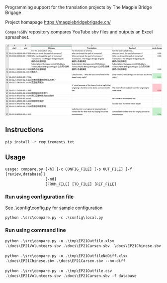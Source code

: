 Programming support for the translation projects by The Magpie Bridge Brigage

Project homapage https://magpiebridgebrigade.cn/


`CompareSBV` repository compares YouTube sbv files and outputs an Excel spreasheet.


![Sample output in the `resource` folder](/resource/Comparing3SBV.png?raw=true)

## Instructions
```
pip install -r requirements.txt
```

## Usage
```
usage: compare.py [-h] [-c CONFIG_FILE] [-o OUT_FILE] [-f {review,database}]
                  [-nd]
                  [FROM_FILE] [TO_FILE] [REF_FILE]
```

### Run using configuration file
See .\config\config.py for sample configuration
```
python .\src\compare.py -c .\config\local.py
```

### Run using command line
```
python .\src\compare.py -o .\tmp\EP21Outfile.xlsx .\docs\EP21Volunteers.sbv .\docs\EP21Carsen.sbv .\docs\EP21Chinese.sbv

python .\src\compare.py -o .\tmp\EP21OutfileNoDiff.xlsx .\docs\EP21Chinese.sbv .\docs\EP21Carsen.sbv --no-diff

python .\src\compare.py -o .\tmp\EP21Outfile.csv .\docs\EP21Volunteers.sbv .\docs\EP21Carsen.sbv -f database
```
